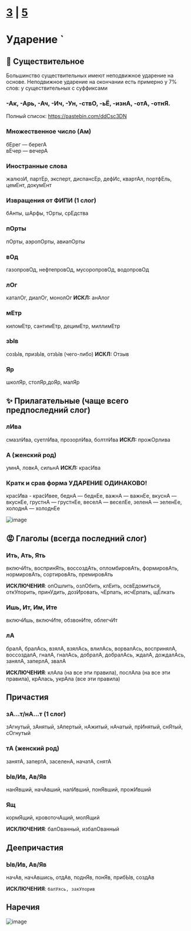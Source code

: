 # [3](https://github.com/sch1432/sch1432/blob/main/rus/ege/3.md) | [5](https://github.com/sch1432/sch1432/blob/main/rus/ege/5.md)

# Ударение `
## 🐶 Существительное
Большинство существительных имеют неподвижное ударение на основе. Неподвижное ударение на окончании есть примерно у 7% слов: у существительных с суффиксами
### -Ак, -Арь, -Ач, -Ич, -Ун, -ствО, -ьЁ, -изнА, -отА, -отнЯ. 

Полный список: https://pastebin.com/ddCsc3DN

### Множественное число (Ам)
бЕрег — берегА
<br>
вЕчер — вечерА
### Иностранные слова
жалюзИ, партЕр, эксперт, диспансЕр, дефИс, квартАл, портфЕль, цемЕнт, докумЕнт
### Извращения от ФИПИ (1 слог)
бАнты, шАрфы, тОрты, срЕдства
### пОрты 
пОрты, аэропОрты, авиапОрты
### вОд 
газопровОд, нефтепровОд, мусоропровОд, водопровОд
### лОг 
каталОг, диалОг, монолОг **ИСКЛ:** анАлог
### мЕтр
киломЕтр, сантимЕтр, децимЕтр, миллимЕтр
### зЫв
созЫв, призЫв, отзЫв (чего-либо) **ИСКЛ:** Отзыв
### Яр
школЯр, столЯр,доЯр, малЯр

## ✨ Прилагательные (чаще всего предпоследний слог)
### лИва
смазлИва, суетлИва, прозорлИва, болтлИва **ИСКЛ:** прожОрлива
### А (женский род)
умнА, ловкА, сильнА **ИСКЛ:** красИва 
### Кратк и срав форма УДАРЕНИЕ ОДИНАКОВО!
красИва - красИвее, беднА — беднЕе, важнА — важнЕе, вкуснА — вкуснЕе, грустнА — грустнЕе, веселА — веселЕе, зеленА — зеленЕе, холоднА — холоднЕе

![image](https://user-images.githubusercontent.com/70198995/163811610-09355249-6ffb-4447-8f46-47450074cc7b.png)

## 😡 Глаголы (всегда последний слог)
### Ить, Ать, Ять
включИть, воспринЯть, воссоздАть, опломбировАть, формировАть, нормировАть, сортировАть, премировАть

**ИСКЛЮЧЕНИЯ**: опОшлить, озлОбить, клЕить, освЕдомиться, откУпорить, принУдить, дозИровать, чЕрпать, исчЕрпать, щЁлкать

### Ишь, Ит, Им, Ите
включИшь, включИте, обзвонИте, облегчИт
### лА
бралА, бралАсь, взялА, взялАсь, влилАсь, ворвалАсь, воспринялА, воссоздалА, гналА, гналАсь, добралА, добралАсь, ждалА, дождалАсь, занялА, заперлА, звалА

**ИСКЛЮЧЕНИЯ**: клАла (на все эти правила), послАла (на все эти правила), крАлась, укрАла (все эти правила)

## Причастия
### зА...т/нА...т (1 слог)
зАгнутый, зАнятый, зАпертый, нАжитый, нАчатый, прИнятый, снЯтый, сОгнутый
### тА (женский род)
занятА, запертА, заселенА, начатА, снятА
### Ыв/Ив, Ав/Яв
нанЯвший, начАвший, налИвший, понЯвший, прожИвший
### Ящ
кормЯщий, кровоточАщий, молЯщий

**ИСКЛЮЧЕНИЯ**: балОванный, избалОванный

## Деепричастия
### Ыв/Ив, Ав/Яв
начАв, начАвшись, отдАв, поднЯв, понЯв, прибЫв, создАв

**ИСКЛЮЧЕНИЯ**: `балУясь, закУпорив`

## Наречия
![image](https://user-images.githubusercontent.com/70198995/163816572-cb41e66d-d790-4bab-9790-ade7643d8acb.png)
